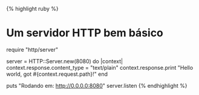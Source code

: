 {% highlight ruby %}
# Um servidor HTTP bem básico
require "http/server"

server = HTTP::Server.new(8080) do |context|
  context.response.content_type = "text/plain"
  context.response.print "Hello world, got #{context.request.path}!"
end

puts "Rodando em: http://0.0.0.0:8080"
server.listen
{% endhighlight %}
